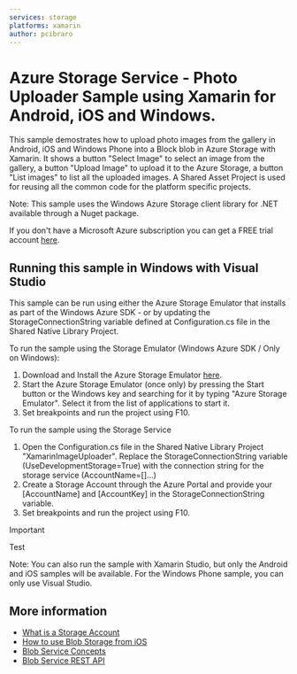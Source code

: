 ```yaml
---
services: storage
platforms: xamarin
author: pcibraro
---
```


# Azure Storage Service - Photo Uploader Sample using Xamarin for Android, iOS and Windows.

This sample demostrates how to upload photo images from the gallery in Android, iOS and Windows Phone into a Block blob in Azure Storage with Xamarin. It shows a button "Select Image" to select 
an image from the gallery, a button "Upload Image" to upload it to the Azure Storage, a button "List images" to list all the uploaded images.
A Shared Asset Project is used for reusing all the common code for the platform specific projects.

Note: This sample uses the Windows Azure Storage client library for .NET available through a Nuget package.

If you don't have a Microsoft Azure subscription you can get a FREE trial account [here](http://go.microsoft.com/fwlink/?LinkId=330212).

## Running this sample in Windows with Visual Studio

This sample can be run using either the Azure Storage Emulator that installs as part of the Windows Azure SDK - or by updating the StorageConnectionString variable defined at Configuration.cs file in the Shared Native Library Project.

To run the sample using the Storage Emulator (Windows Azure SDK / Only on Windows):

1. Download and Install the Azure Storage Emulator [here](http://azure.microsoft.com/en-us/downloads/).
2. Start the Azure Storage Emulator (once only) by pressing the Start button or the Windows key and searching for it by typing "Azure Storage Emulator". Select it from the list of applications to start it.
3. Set breakpoints and run the project using F10.

To run the sample using the Storage Service

1. Open the Configuration.cs file in the Shared Native Library Project "XamarinImageUploader". Replace the StorageConnectionString variable (UseDevelopmentStorage=True) with the connection string for the storage service (AccountName=[]...)
2. Create a Storage Account through the Azure Portal and provide your [AccountName] and [AccountKey] in the StorageConnectionString variable.
3. Set breakpoints and run the project using F10.

>[!IMPORTANT]
>Test


Note: You can also run the sample with Xamarin Studio, but only the Android and iOS samples will be available. For the Windows Phone sample, you can only use Visual Studio.

## More information
- [What is a Storage Account](http://azure.microsoft.com/en-us/documentation/articles/storage-whatis-account/)
- [How to use Blob Storage from iOS](https://azure.microsoft.com/en-us/documentation/articles/storage-ios-how-to-use-blob-storage/)
- [Blob Service Concepts](http://msdn.microsoft.com/en-us/library/dd179376.aspx)
- [Blob Service REST API](http://msdn.microsoft.com/en-us/library/dd135733.aspx)
